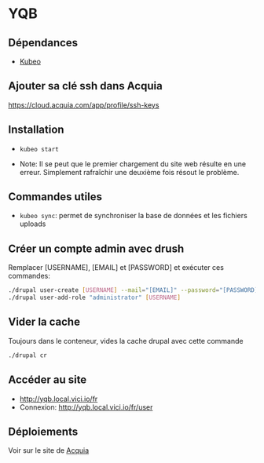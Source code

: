 # YQB

## Dépendances

- [Kubeo](https://gitlab.libeo.com/libeo/kubeo)

## Ajouter sa clé ssh dans Acquia

<https://cloud.acquia.com/app/profile/ssh-keys>

## Installation

- `kubeo start`


- Note: Il se peut que le premier chargement du site web résulte en une erreur. Simplement rafraîchir une deuxième fois résout le problème.

## Commandes utiles

- `kubeo sync`: permet de synchroniser la base de données et les fichiers uploads

## Créer un compte admin avec drush

Remplacer [USERNAME], [EMAIL] et [PASSWORD] et exécuter ces commandes:

```bash
./drupal user-create [USERNAME] --mail="[EMAIL]" --password="[PASSWORD]"
./drupal user-add-role "administrator" [USERNAME]
```

## Vider la cache

Toujours dans le conteneur, vides la cache drupal avec cette commande

```bash
./drupal cr
```


## Accéder au site

- http://yqb.local.vici.io/fr
- Connexion: http://yqb.local.vici.io/fr/user

## Déploiements

Voir sur le site de [Acquia](https://cloud.acquia.com)

